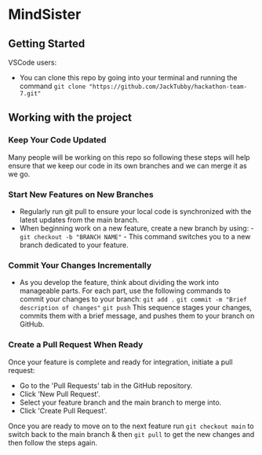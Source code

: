 # MindSister

## Getting Started
VSCode users:
* You can clone this repo by going into your terminal and running the command `git clone "https://github.com/JackTubby/hackathon-team-7.git"`

## Working with the project

### Keep Your Code Updated
Many people will be working on this repo so following these steps will help ensure that we keep our code in its own branches and we can merge it as we go.

### Start New Features on New Branches
* Regularly run git pull to ensure your local code is synchronized with the latest updates from the main branch.
* When beginning work on a new feature, create a new branch by using: - `git checkout -b "BRANCH NAME"` - This command switches you to a new branch dedicated to your feature.

### Commit Your Changes Incrementally
* As you develop the feature, think about dividing the work into manageable parts. For each part, use the following commands to commit your changes to your branch: 
`
git add .
`
`
git commit -m "Brief description of changes"
`
`
git push
`
This sequence stages your changes, commits them with a brief message, and pushes them to your branch on GitHub.

### Create a Pull Request When Ready
Once your feature is complete and ready for integration, initiate a pull request:
* Go to the 'Pull Requests' tab in the GitHub repository.
* Click 'New Pull Request'.
* Select your feature branch and the main branch to merge into.
* Click 'Create Pull Request'.

Once you are ready to move on to the next feature run `git checkout main` to switch back to the main branch & then `git pull` to get the new changes and then follow the steps again.
